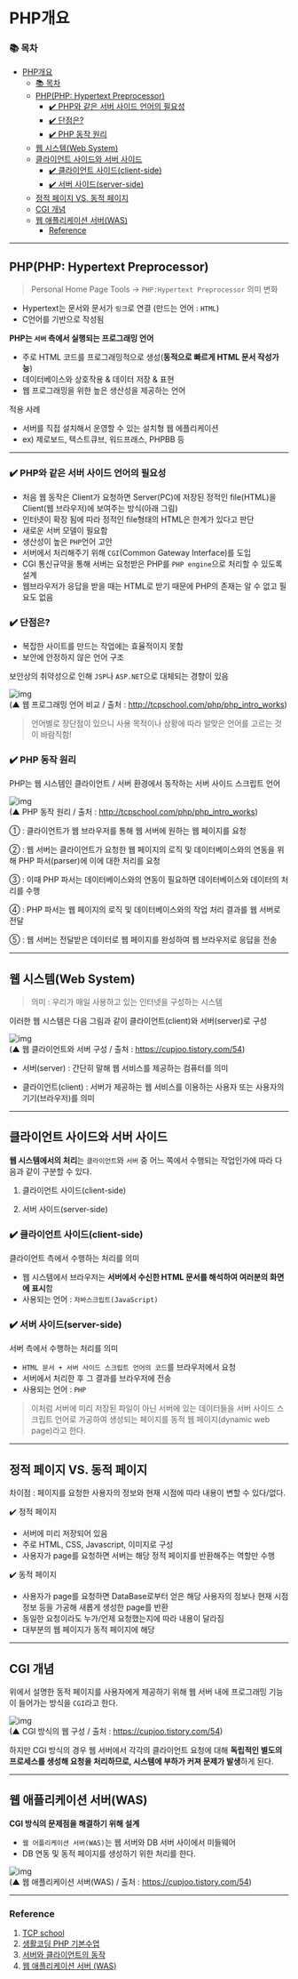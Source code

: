 # PHP개요

### 📚 목차

- [PHP개요](#php개요)
    - [📚 목차](#-목차)
  - [PHP(PHP: Hypertext Preprocessor)](#phpphp-hypertext-preprocessor)
    - [✔️ PHP와 같은 서버 사이드 언어의 필요성](#️-php와-같은-서버-사이드-언어의-필요성)
    - [✔️ 단점은?](#️-단점은)
    - [✔️ PHP 동작 원리](#️-php-동작-원리)
  - [웹 시스템(Web System)](#웹-시스템web-system)
  - [클라이언트 사이드와 서버 사이드](#클라이언트-사이드와-서버-사이드)
    - [✔️ 클라이언트 사이드(client-side)](#️-클라이언트-사이드client-side)
    - [✔️ 서버 사이드(server-side)](#️-서버-사이드server-side)
  - [정적 페이지 VS. 동적 페이지](#정적-페이지-vs-동적-페이지)
  - [CGI 개념](#cgi-개념)
  - [웹 애플리케이션 서버(WAS)](#웹-애플리케이션-서버was)
    - [Reference](#reference)

---

## PHP(PHP: Hypertext Preprocessor)

> Personal Home Page Tools → `PHP:Hypertext Preprocessor` 의미 변화

- Hypertext는 문서와 문서가 `링크`로 연결 (만드는 언어 : `HTML`)
- C언어를 기반으로 작성됨


**PHP는 `서버` 측에서 실행되는 프로그래밍 언어**

- 주로 HTML 코드를 프로그래밍적으로 생성(**동적으로 빠르게 HTML 문서 작성가능**)
- 데이터베이스와 상호작용 & 데이터 저장 & 표현
- 웹 프로그래밍을 위한 높은 생산성을 제공하는 언어

적용 사례

- 서버를 직접 설치해서 운영할 수 있는 설치형 웹 에플리케이션
- ex) 제로보드, 텍스트큐브, 워드프래스, PHPBB 등

---

### ✔️ PHP와 같은 서버 사이드 언어의 필요성

- 처음 웹 동작은 Client가 요청하면 Server(PC)에 저장된 정적인 file(HTML)을 Client(웹 브라우저)에 보여주는 방식(아래 그림)
- 인터넷이 확장 됨에 따라 정적인 file형태의 HTML은 한계가 있다고 판단
- 새로운 서버 모델이 필요함
- 생산성이 높은 `PHP`언어 고안
- 서버에서 처리해주기 위해 `CGI`(Common Gateway Interface)를 도입
- CGI 통신규약을 통해 서버는 요청받은 PHP를 `PHP engine`으로 처리할 수 있도록 설계
- 웹브라우저가 응답을 받을 때는 HTML로 받기 때문에 PHP의 존재는 알 수 없고 필요도 없음

### ✔️ 단점은?

- 복잡한 사이트를 만드는 작업에는 효율적이지 못함
- 보안에 안정하지 않은 언어 구조

보안상의 취약성으로 인해 `JSP`나 `ASP.NET`으로 대체되는 경향이 있음

![img](../.vuepress/public/images/img-php/PHP(4).png)  
(▲ 웹 프로그래밍 언어 비교 / 출처 : http://tcpschool.com/php/php_intro_works)

> 언어별로 장단점이 있으니 사용 목적이나 상황에 따라 알맞은 언어를 고르는 것이 바람직함!

### ✔️ PHP 동작 원리

PHP는 웹 시스템인 클라이언트 / 서버 환경에서 동작하는 서버 사이드 스크립트 언어

![img](../.vuepress/public/images/img-php/PHP(5).png)  
(▲ PHP 동작 원리 / 출처 : http://tcpschool.com/php/php_intro_works)

① : 클라이언트가 웹 브라우저를 통해 웹 서버에 원하는 웹 페이지를 요청

② : 웹 서버는 클라이언트가 요청한 웹 페이지의 로직 및 데이터베이스와의 연동을 위해 PHP 파서(parser)에 이에 대한 처리를 요청

③ : 이때 PHP 파서는 데이터베이스와의 연동이 필요하면 데이터베이스와 데이터의 처리를 수행

④ : PHP 파서는 웹 페이지의 로직 및 데이터베이스와의 작업 처리 결과를 웹 서버로 전달

⑤ : 웹 서버는 전달받은 데이터로 웹 페이지를 완성하여 웹 브라우저로 응답을 전송

---

## 웹 시스템(Web System)

> 의미 : 우리가 매일 사용하고 있는 인터넷을 구성하는 시스템

이러한 웹 시스템은 다음 그림과 같이 클라이언트(client)와 서버(server)로 구성

![img](../.vuepress/public/images/img-php/PHP(1).png)  
(▲ 웹 클라이언트와 서버 구성 / 출처 : https://cupjoo.tistory.com/54)

- 서버(server) : 간단히 말해 웹 서비스를 제공하는 컴퓨터를 의미

- 클라이언트(client) : 서버가 제공하는 웹 서비스를 이용하는 사용자 또는 사용자의 기기(브라우저)를 의미

---

## 클라이언트 사이드와 서버 사이드

**웹 시스템에서의 처리**는 `클라이언트`와 `서버` 중 어느 쪽에서 수행되는 작업인가에 따라 다음과 같이 구분할 수 있다.

1. 클라이언트 사이드(client-side)

2. 서버 사이드(server-side)

### ✔️ 클라이언트 사이드(client-side)

클라이언트 측에서 수행하는 처리를 의미

- 웹 시스템에서 브라우저는 **서버에서 수신한 HTML 문서를 해석하여 여러분의 화면에 표시**함
- 사용되는 언어 : `자바스크립트(JavaScript)`


### ✔️ 서버 사이드(server-side)

서버 측에서 수행하는 처리를 의미

- `HTML 문서 + 서버 사이드 스크립트 언어의 코드`를 브라우저에서 요청
- 서버에서 처리한 후 그 결과를 브라우저에 전송
- 사용되는 언어 : `PHP`

> 이처럼 서버에 미리 저장된 파일이 아닌 서버에 있는 데이터들을 서버 사이드 스크립트 언어로 가공하여 생성되는 페이지를 동적 웹 페이지(dynamic web page)라고 한다.

---

## 정적 페이지 VS. 동적 페이지

차이점 : 페이지를 요청한 사용자의 정보와 현재 시점에 따라 내용이 변할 수 있다/없다.

✔️ 정적 페이지  

- 서버에 미리 저장되어 있음
- 주로 HTML, CSS, Javascript, 이미지로 구성
- 사용자가 page를 요청하면 서버는 해당 정적 페이지를 반환해주는 역할만 수행

✔️ 동적 페이지  

- 사용자가 page를 요청하면 DataBase로부터 얻은 해당 사용자의 정보나 현재 시점 정보 등을 가공해 새롭게 생성한 page를 반환
- 동일한 요청이라도 누가/언제 요청했는지에 따라 내용이 달라짐
- 대부분의 웹 페이지가 동적 페이지에 해당

---

## CGI 개념

위에서 설명한 동적 페이지를 사용자에게 제공하기 위해 웹 서버 내에 프로그래밍 기능이 들어가는 방식을 `CGI`라고 한다.

![img](../.vuepress/public/images/img-php/PHP(2).png)  
(▲ CGI 방식의 웹 구성 / 출처 : https://cupjoo.tistory.com/54)

하지만 CGI 방식의 경우 웹 서버에서 각각의 클라이언트 요청에 대해 **독립적인 별도의 프로세스를 생성해 요청을 처리하므로, 시스템에 부하가 커져 문제가 발생**하게 된다.

---

## 웹 애플리케이션 서버(WAS)

**CGI 방식의 문제점을 해결하기 위해 설계**

- `웹 어플리케이션 서버(WAS)`는 웹 서버와 DB 서버 사이에서 미들웨어
- DB 연동 및 동적 페이지를 생성하기 위한 처리를 한다.

![img](../.vuepress/public/images/img-php/PHP(3).png)  
(▲ 웹 애플리케이션 서버(WAS) / 출처 : https://cupjoo.tistory.com/54)

---

### Reference

1. [TCP school](http://tcpschool.com/php/intro)
2. [생활코딩 PHP 기본수업](https://opentutorials.org/course/62)
3. [서버와 클라이언트의 동작](https://cupjoo.tistory.com/54)
4. [웹 애플리케이션 서버 (WAS)](https://includestdio.tistory.com/25)  
